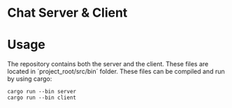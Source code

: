 # Chat Server & Client

# Usage

The repository contains both the server and the client. These files are located in
´project_root/src/bin´ folder. These files can be compiled and run by using cargo:

```
cargo run --bin server
cargo run --bin client
```
